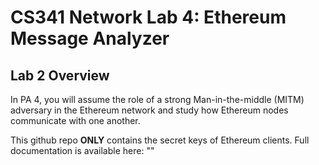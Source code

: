 # CS341 Network Lab 4: Ethereum Message Analyzer

## Lab 2 Overview
In PA 4, you will assume the role of a strong Man-in-the-middle (MITM) adversary in the Ethereum network and study how Ethereum nodes communicate with one another.

This github repo **ONLY** contains the secret keys of Ethereum clients.
Full documentation is available here: ""
